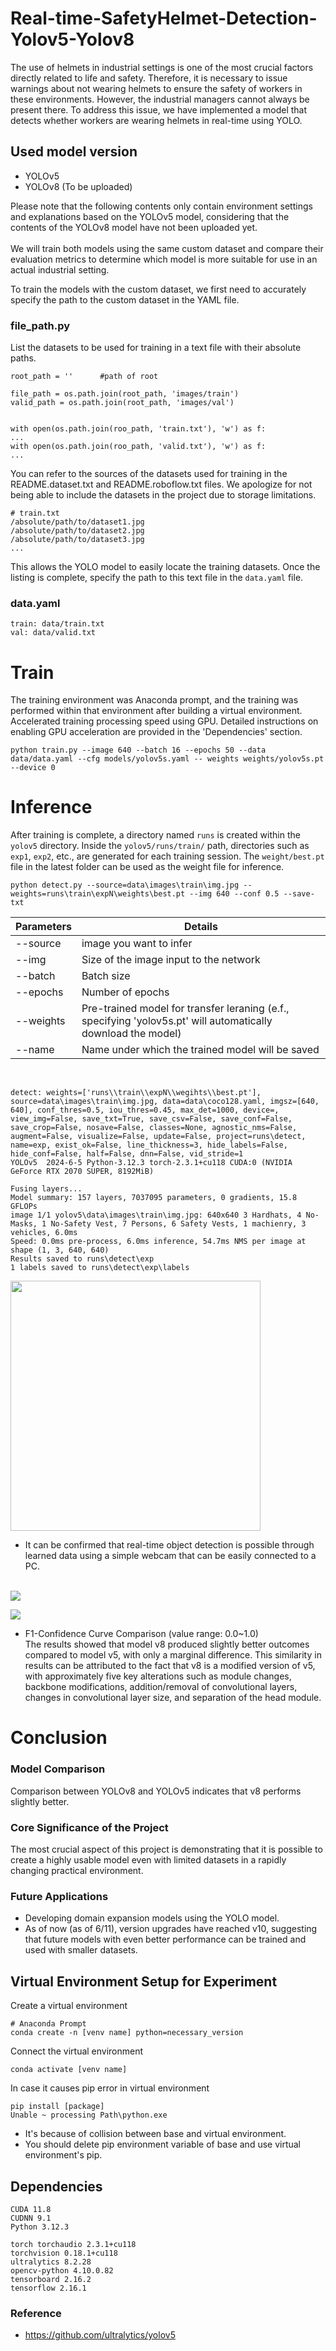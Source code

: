 # Real-time-SafetyHelmet-Detection-Yolov5-Yolov8

The use of helmets in industrial settings is one of the most crucial factors directly related to life and safety. Therefore, it is necessary to issue warnings about not wearing helmets to ensure the safety of workers in these environments. However, the industrial managers cannot always be present there. To address this issue, we have implemented a model that detects whether workers are wearing helmets in real-time using YOLO.

## Used model version
- YOLOv5
- YOLOv8 (To be uploaded)

Please note that the following contents only contain environment settings and explanations based on the YOLOv5 model, considering that the contents of the YOLOv8 model have not been uploaded yet.<br><br>
We will train both models using the same custom dataset and compare their evaluation metrics to determine which model is more suitable for use in an actual industrial setting.

To train the models with the custom dataset, we first need to accurately specify the path to the custom dataset in the YAML file.
### file_path.py
List the datasets to be used for training in a text file with their absolute paths.
```
root_path = ''		#path of root

file_path = os.path.join(root_path, 'images/train')
valid_path = os.path.join(root_path, 'images/val')


with open(os.path.join(roo_path, 'train.txt'), 'w') as f:
...
with open(os.path.join(roo_path, 'valid.txt'), 'w') as f:
...
```
You can refer to the sources of the datasets used for training in the README.dataset.txt and README.roboflow.txt files. We apologize for not being able to include the datasets in the project due to storage limitations.
```
# train.txt
/absolute/path/to/dataset1.jpg
/absolute/path/to/dataset2.jpg
/absolute/path/to/dataset3.jpg
...
```
This allows the YOLO model to easily locate the training datasets. Once the listing is complete, specify the path to this text file in the `data.yaml` file.

### data.yaml
```
train: data/train.txt
val: data/valid.txt
```
# Train
The training environment was Anaconda prompt, and the training was performed within that environment after building a virtual environment. Accelerated training processing speed using GPU. Detailed instructions on enabling GPU acceleration are provided in the 'Dependencies' section.
```
python train.py --image 640 --batch 16 --epochs 50 --data data/data.yaml --cfg models/yolov5s.yaml -- weights weights/yolov5s.pt --device 0
```

# Inference

After training is complete, a directory named `runs` is created within the `yolov5` directory. Inside the `yolov5/runs/train/` path, directories such as `exp1`, `exp2`, etc., are generated for each training session. The `weight/best.pt` file in the latest folder can be used as the weight file for inference.
```
python detect.py --source=data\images\train\img.jpg --weights=runs\train\expN\weights\best.pt --img 640 --conf 0.5 --save-txt
```
|Parameters|Details|
|------|---|
|--source|image you want to infer|
|--img|Size of the image input to the network|
|--batch|Batch size|
|--epochs|Number of epochs|
|--weights|Pre-trained model for transfer leraning (e.f., specifying 'yolov5s.pt' will automatically download the model)|
|--name|Name under which the trained model will be saved|

<br>

```
detect: weights=['runs\\train\\expN\\wegihts\\best.pt'], source=data\images\train\img.jpg, data=data\coco128.yaml, imgsz=[640, 640], conf_thres=0.5, iou_thres=0.45, max_det=1000, device=, view_img=False, save_txt=True, save_csv=False, save_conf=False, save_crop=False, nosave=False, classes=None, agnostic_nms=False, augment=False, visualize=False, update=False, project=runs\detect, name=exp, exist_ok=False, line_thickness=3, hide_labels=False, hide_conf=False, half=False, dnn=False, vid_stride=1
YOLOv5  2024-6-5 Python-3.12.3 torch-2.3.1+cu118 CUDA:0 (NVIDIA GeForce RTX 2070 SUPER, 8192MiB)

Fusing layers...
Model summary: 157 layers, 7037095 parameters, 0 gradients, 15.8 GFLOPs
image 1/1 yolov5\data\images\train\img.jpg: 640x640 3 Hardhats, 4 No-Masks, 1 No-Safety Vest, 7 Persons, 6 Safety Vests, 1 machienry, 3 vehicles, 6.0ms
Speed: 0.0ms pre-process, 6.0ms inference, 54.7ms NMS per image at shape (1, 3, 640, 640)
Results saved to runs\detect\exp
1 labels saved to runs\detect\exp\labels
```
<img src="https://github.com/TF-polygon/SPH-Collision-Detection/assets/111733156/d3a990ee-ce89-4b22-95c7-cce87fc023cb" style="height: 400px;"><br>
- It can be confirmed that real-time object detection is possible through learned data using a simple webcam that can be easily connected to a PC.<br><br>
<img src="https://github.com/TF-polygon/SPH-Collision-Detection/assets/111733156/b9fe0d99-8376-4410-9d5d-8647ec067e8b">

<img src="https://github.com/TF-polygon/SPH-Collision-Detection/assets/111733156/102631b9-300f-4a05-a082-11d39c5a8d53"> <br>

- F1-Confidence Curve Comparison (value range: 0.0~1.0)<br>
The results showed that model v8 produced slightly better outcomes compared to model v5, with only a marginal difference. This similarity in results can be attributed to the fact that v8 is a modified version of v5, with approximately five key alterations such as module changes, backbone modifications, addition/removal of convolutional layers, changes in convolutional layer size, and separation of the head module.

# Conclusion
### Model Comparison
Comparison between YOLOv8 and YOLOv5 indicates that v8 performs slightly better.

### Core Significance of the Project
The most crucial aspect of this project is demonstrating that it is possible to create a highly usable model even with limited datasets in a rapidly changing practical environment.

### Future Applications
- Developing domain expansion models using the YOLO model.<br>
- As of now (as of 6/11), version upgrades have reached v10, suggesting that future models with even better performance can be trained and used with smaller datasets.

## Virtual Environment Setup for Experiment
Create a virtual environment
```
# Anaconda Prompt
conda create -n [venv name] python=necessary_version
```
Connect the virtual environment
```
conda activate [venv name]
```
In case it causes pip error in virtual environment
```
pip install [package]
Unable ~ processing Path\python.exe
```
- It's because of collision between base and virtual environment.
- You should delete pip environment variable of base and use virtual environment's pip.

## Dependencies
```
CUDA 11.8
CUDNN 9.1
Python 3.12.3
```
```
torch torchaudio 2.3.1+cu118
torchvision 0.18.1+cu118
ultralytics 8.2.28
opencv-python 4.10.0.82
tensorboard 2.16.2
tensorflow 2.16.1
```

### Reference
- https://github.com/ultralytics/yolov5


